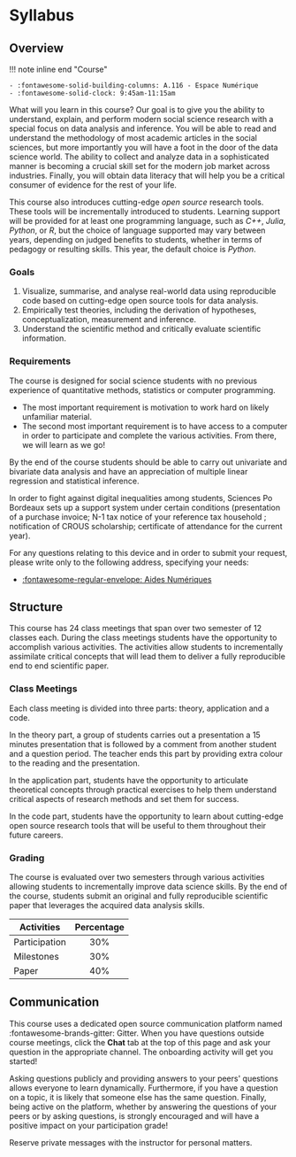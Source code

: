# Syllabus


## Overview

!!! note inline end "Course"

    - :fontawesome-solid-building-columns: A.116 - Espace Numérique 
    - :fontawesome-solid-clock: 9:45am-11:15am 

What will you learn in this course?
Our goal is to give you the ability to understand, explain, and perform modern social science research with a special focus on data analysis and inference. You will be able to read and understand the methodology of most academic articles in the social sciences, but more importantly you will have a foot in the door of the data science world. The ability to collect and analyze data in a sophisticated manner is becoming a crucial skill set for the modern job market across industries. Finally, you will obtain data literacy that will help you be a critical consumer of evidence for the rest of your life.

This course also introduces cutting-edge *open source* research tools. These tools will be incrementally introduced to students. Learning support will be provided for at least one programming language, such as *C++*, *Julia*, *Python*, or *R*, but the choice of language supported may vary between years, depending on judged benefits to students, whether in terms of pedagogy or resulting skills. This year, the default choice is *Python*.


### Goals

1. Visualize, summarise, and analyse real-world data using reproducible code based on cutting-edge open source tools for data analysis.
2. Empirically test theories, including the derivation of hypotheses, conceptualization, measurement and inference.
3. Understand the scientific method and critically evaluate scientific information.

### Requirements
The course is designed for social science students with no previous experience of quantitative methods, statistics or computer programming.

- The most important requirement is motivation to work hard on likely unfamiliar material.
- The second most important requirement is to have access to a computer in order to participate and complete the various activities. From there, we will learn as we go!

By the end of the course students should be able to carry out univariate and bivariate data analysis and have an appreciation of multiple linear regression and statistical inference.

In order to fight against digital inequalities among students, Sciences Po Bordeaux sets up a support system under certain conditions (presentation of a purchase invoice; N-1 tax notice of your reference tax household ; notification of CROUS scholarship; certificate of attendance for the current year).

For any questions relating to this device and in order to submit your request, please write only to the following address, specifying your needs:

- [:fontawesome-regular-envelope: Aides Numériques](mailto:aidesnumeriques@sciencespobordeaux.fr)


## Structure
This course has 24 class meetings that span over two semester of 12 classes each. During the class meetings students have the opportunity to accomplish various activities. The activities allow students to incrementally assimilate critical concepts that will lead them to deliver a fully reproducible end to end scientific paper.


### Class Meetings
Each class meeting is divided into three parts: theory, application and a code.

In the theory part, a group of students carries out a presentation a 15 minutes presentation that is followed by a comment from another student and a question period. The teacher ends this part by providing extra colour to the reading and the presentation.

In the application part, students have the opportunity to articulate theoretical concepts through practical exercises to help them understand critical aspects of research methods and set them for success.

In the code part, students have the opportunity to learn about cutting-edge open source research tools that will be useful to them throughout their future careers.


### Grading

The course is evaluated over two semesters through various activities allowing students to incrementally improve data science skills. By the end of the course, students submit an original and fully reproducible scientific paper that leverages the acquired data analysis skills.

| Activities    | Percentage |
| -             | :-:        |
| Participation | 30%        |
| Milestones    | 30%        |
| Paper         | 40%        |


## Communication

This course uses a dedicated open source communication platform named :fontawesome-brands-gitter: Gitter. When you have questions outside course meetings, click the **Chat** tab at the top of this page and ask your question in the appropriate channel. The onboarding activity will get you started!

Asking questions publicly and providing answers to your peers' questions allows everyone to learn dynamically. Furthermore, if you have a question on a topic, it is likely that someone else has the same question. Finally, being active on the platform, whether by answering the questions of your peers or by asking questions, is strongly encouraged and will have a positive impact on your participation grade!

Reserve private messages with the instructor for personal matters.

